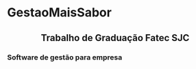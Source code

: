 # GestaoMaisSabor
<center><h2>Trabalho de Graduação Fatec SJC</h2></center>

<h3>Software de gestão para empresa</h3>
